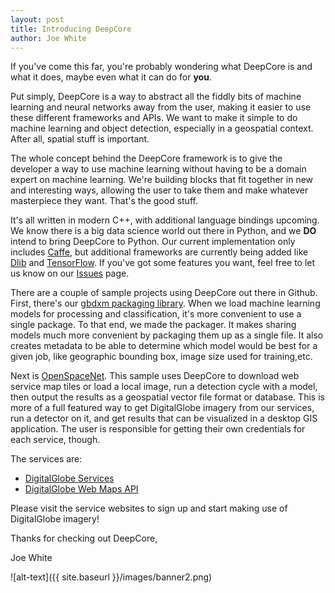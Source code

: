 ```yaml
---
layout: post
title: Introducing DeepCore
author: Joe White
---
```


If you've come this far, you're probably wondering what DeepCore is and what it does, maybe even what it can do for **you**.

Put simply, DeepCore is a way to abstract all the fiddly bits of machine learning and neural networks away from the user, making it easier to use these different frameworks and APIs.  We want to make it simple to do machine learning and object detection, especially in a geospatial context.  After all, spatial stuff is important.

The whole concept behind the DeepCore framework is to give the developer a way to use machine learning without having to be a domain expert on machine learning. We're building blocks that fit together in new and interesting ways, allowing the user to take them and make whatever masterpiece they want.  That's the good stuff.

It's all written in modern C++, with additional language bindings upcoming.  We know there is a big data science world out there in Python, and we **DO** intend to bring DeepCore to Python. Our current implementation only includes [Caffe](https://http://caffe.berkeleyvision.org), but additional frameworks are currently being added like [Dlib](https://dlib.net) and [TensorFlow](https://www.tensorflow.org).  If you've got some features you want, feel free to let us know on our [Issues](https://github.com/DigitalGlobe/DeepCore/issues) page.

There are a couple of sample projects using DeepCore out there in Github.  First, there's our [gbdxm packaging library](https://digitalglobe.github.io/DeepCore/index.html#three).  When we load machine learning models for processing and classification, it's more convenient to use a single package.  To that end, we made the packager. It makes sharing models much more convenient by packaging them up as a single file.  It also creates metadata to be able to determine which model would be best for a given job, like geographic bounding box, image size used for training,etc.
 

Next is [OpenSpaceNet](https://digitalglobe.github.io/DeepCore/index.html#four).  This sample uses DeepCore to download web service map tiles or load a local image, run a detection cycle with a model, then output the results as a geospatial vector file format or database.  This is more of a full featured way to get DigitalGlobe imagery from our services, run a detector on it, and get results that can be visualized  in a desktop GIS application.  The user is responsible for getting their own credentials for each service, though.
 
The services are:
 * [DigitalGlobe Services](https://services.digitalglobe.com)
 * [DigitalGlobe Web Maps API](https://platform.digitalglobe.com/maps-api/)
 
Please visit the service websites to sign up and start making use of DigitalGlobe imagery!

Thanks for checking out DeepCore,

Joe White

![alt-text]({{ site.baseurl }}/images/banner2.png)
